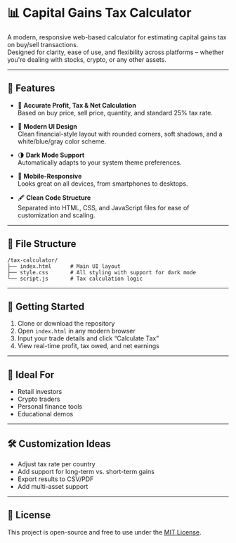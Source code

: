 
# 📊 Capital Gains Tax Calculator

A modern, responsive web-based calculator for estimating capital gains tax on buy/sell transactions.  
Designed for clarity, ease of use, and flexibility across platforms – whether you're dealing with stocks, crypto, or any other assets.

---

## 🔧 Features

- 🧮 **Accurate Profit, Tax & Net Calculation**  
  Based on buy price, sell price, quantity, and standard 25% tax rate.

- 🎨 **Modern UI Design**  
  Clean financial-style layout with rounded corners, soft shadows, and a white/blue/gray color scheme.

- 🌗 **Dark Mode Support**  
  Automatically adapts to your system theme preferences.

- 📱 **Mobile-Responsive**  
  Looks great on all devices, from smartphones to desktops.

- 🖋️ **Clean Code Structure**  
  Separated into HTML, CSS, and JavaScript files for ease of customization and scaling.

---

## 📁 File Structure

```
/tax-calculator/
├── index.html      # Main UI layout
├── style.css       # All styling with support for dark mode
└── script.js       # Tax calculation logic
```

---

## 🚀 Getting Started

1. Clone or download the repository  
2. Open `index.html` in any modern browser  
3. Input your trade details and click “Calculate Tax”  
4. View real-time profit, tax owed, and net earnings

---

## 🧠 Ideal For

- Retail investors  
- Crypto traders  
- Personal finance tools  
- Educational demos

---

## 🛠️ Customization Ideas

- Adjust tax rate per country  
- Add support for long-term vs. short-term gains  
- Export results to CSV/PDF  
- Add multi-asset support

---

## 📄 License

This project is open-source and free to use under the [MIT License](LICENSE).
